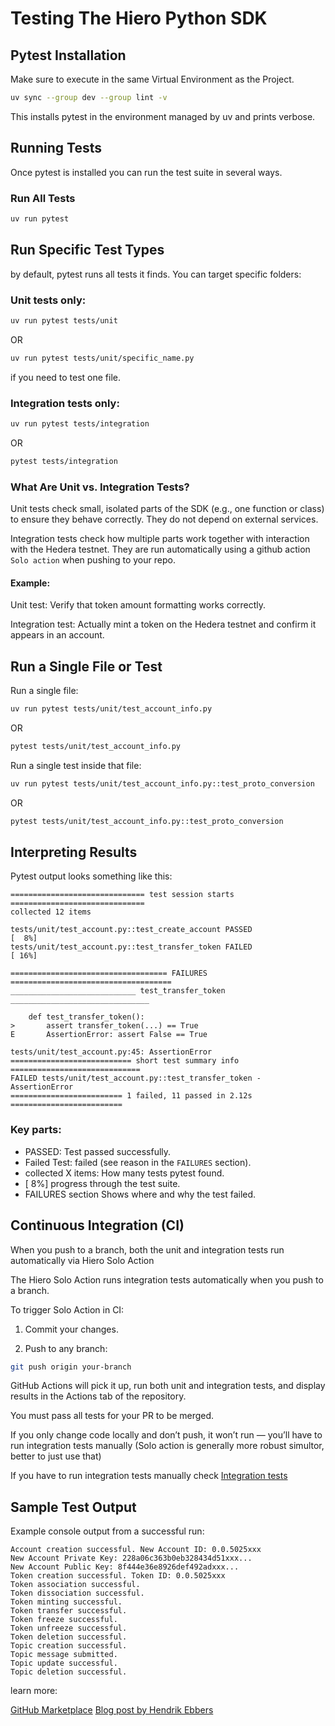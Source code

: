 # Testing The Hiero Python SDK

## Pytest Installation

Make sure to execute in the same Virtual Environment as the Project.

```bash
uv sync --group dev --group lint -v 
``` 
This installs pytest in the environment managed by uv and prints verbose.

## Running Tests

Once pytest is installed you can run the test suite in several ways.

### Run All Tests

```bash
uv run pytest
```

## Run Specific Test Types

by default, pytest runs all tests it finds. You can target specific folders:

### Unit tests only:

```bash
uv run pytest tests/unit
```

OR

```bash
uv run pytest tests/unit/specific_name.py
```
if you need to test one file.

### Integration tests only:

```bash
uv run pytest tests/integration
```

OR

```bash
pytest tests/integration
```
### What Are Unit vs. Integration Tests?

Unit tests check small, isolated parts of the SDK (e.g., one function or class) to ensure they behave correctly. They do not depend on external services.

Integration tests check how multiple parts work together with interaction with the Hedera testnet. They are run automatically using a github action `Solo action` when pushing to your repo.

#### Example:

Unit test: Verify that token amount formatting works correctly.

Integration test: Actually mint a token on the Hedera testnet and confirm it appears in an account.

## Run a Single File  or Test

Run a single file:
```bash
uv run pytest tests/unit/test_account_info.py
```

OR

```bash
pytest tests/unit/test_account_info.py
```

Run a single test inside that file:
```bash
uv run pytest tests/unit/test_account_info.py::test_proto_conversion
```

OR

```bash
pytest tests/unit/test_account_info.py::test_proto_conversion
```

## Interpreting Results
Pytest output looks something like this:

```
============================== test session starts ==============================
collected 12 items

tests/unit/test_account.py::test_create_account PASSED                   [  8%]
tests/unit/test_account.py::test_transfer_token FAILED                   [ 16%]

=================================== FAILURES ====================================
____________________________ test_transfer_token _______________________________

    def test_transfer_token():
>       assert transfer_token(...) == True
E       AssertionError: assert False == True

tests/unit/test_account.py:45: AssertionError
=========================== short test summary info =============================
FAILED tests/unit/test_account.py::test_transfer_token - AssertionError
========================= 1 failed, 11 passed in 2.12s =========================
```

### Key parts:
* PASSED: Test passed successfully.
* Failed Test: failed (see reason in the `FAILURES` section).
* collected X items: How many tests pytest found.
* [ 8%] progress through the test suite.
* FAILURES section Shows where and why the test failed.


## Continuous Integration (CI)
When you push to a branch, both the unit and integration tests run automatically via Hiero Solo Action

The Hiero Solo Action runs integration tests automatically when you push to a branch.

To trigger Solo Action in CI:

1. Commit your changes.

2. Push to any branch:
```bash
git push origin your-branch
```

GitHub Actions will pick it up, run both unit and integration tests, and display results in the Actions tab of the repository.

You must pass all tests for your PR to be merged.

If you only change code locally and don’t push, it won’t run — you’ll have to run integration tests manually (Solo action is generally more robust simultor, better to just use that)

If you have to run integration tests manually check [Integration tests](#integration-tests-only)

## Sample Test Output
Example console output from a successful run:
```
Account creation successful. New Account ID: 0.0.5025xxx
New Account Private Key: 228a06c363b0eb328434d51xxx...
New Account Public Key: 8f444e36e8926def492adxxx...
Token creation successful. Token ID: 0.0.5025xxx
Token association successful.
Token dissociation successful.
Token minting successful.
Token transfer successful.
Token freeze successful.
Token unfreeze successful.
Token deletion successful.
Topic creation successful.
Topic message submitted.
Topic update successful.
Topic deletion successful.
```

learn more:

[GitHub Marketplace](https://github.com/marketplace/actions/hiero-solo-action)
[Blog post by Hendrik Ebbers](https://dev.to/hendrikebbers/ci-for-hedera-based-projects-2nja)
